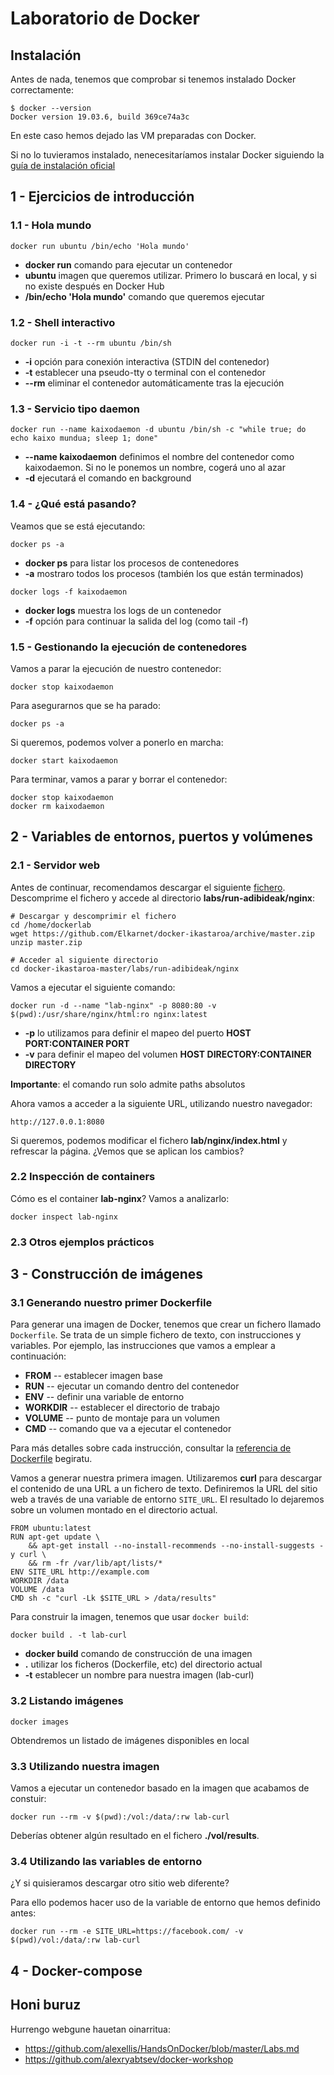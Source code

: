 # Laboratorio de Docker

## Instalación

Antes de nada, tenemos que comprobar si tenemos instalado Docker correctamente:

```
$ docker --version
Docker version 19.03.6, build 369ce74a3c
```

En este caso hemos dejado las VM preparadas con Docker.

Si no lo tuvieramos instalado, nenecesitaríamos instalar Docker siguiendo la [guía de instalación oficial](https://docs.docker.com/install/)

## 1 - Ejercicios de introducción

### 1.1 - Hola mundo

```
docker run ubuntu /bin/echo 'Hola mundo'
```

- **docker run** comando para ejecutar un contenedor
- **ubuntu** imagen que queremos utilizar. Primero lo buscará en local, y si no existe después en Docker Hub
- **/bin/echo 'Hola mundo'** comando que queremos ejecutar

### 1.2 - Shell interactivo

```
docker run -i -t --rm ubuntu /bin/sh
```

- **-i** opción para conexión interactiva (STDIN del contenedor)
- **-t** establecer una pseudo-tty o terminal con el contenedor
- **--rm** eliminar el contenedor automáticamente tras la ejecución

### 1.3 - Servicio tipo daemon

```
docker run --name kaixodaemon -d ubuntu /bin/sh -c "while true; do echo kaixo mundua; sleep 1; done"
```

- **--name kaixodaemon** definimos el nombre del contenedor como kaixodaemon. Si no le ponemos un nombre, cogerá uno al azar
- **-d** ejecutará el comando en background

### 1.4 - ¿Qué está pasando?

Veamos que se está ejecutando:

```
docker ps -a
```

- **docker ps** para listar los procesos de contenedores
- **-a** mostraro todos los procesos (también los que están terminados)

```
docker logs -f kaixodaemon
```

- **docker logs** muestra los logs de un contenedor
- **-f** opción para continuar la salida del log (como tail -f)

### 1.5 - Gestionando la ejecución de contenedores

Vamos a parar la ejecución de nuestro contenedor:

```
docker stop kaixodaemon
```

Para asegurarnos que se ha parado:

```
docker ps -a
```

Si queremos, podemos volver a ponerlo en marcha:

```
docker start kaixodaemon
```

Para terminar, vamos a parar y borrar el contenedor:

```
docker stop kaixodaemon
docker rm kaixodaemon
```

## 2 - Variables de entornos, puertos y volúmenes

### 2.1 - Servidor web

Antes de continuar, recomendamos descargar el siguiente [fichero](https://github.com/Elkarnet/docker-ikastaroa/archive/master.zip). Descomprime el fichero y accede al directorio **labs/run-adibideak/nginx**:

```
# Descargar y descomprimir el fichero
cd /home/dockerlab
wget https://github.com/Elkarnet/docker-ikastaroa/archive/master.zip
unzip master.zip

# Acceder al siguiente directorio
cd docker-ikastaroa-master/labs/run-adibideak/nginx
```

Vamos a ejecutar el siguiente comando:

```
docker run -d --name "lab-nginx" -p 8080:80 -v $(pwd):/usr/share/nginx/html:ro nginx:latest
```

- **-p** lo utilizamos para definir el mapeo del puerto **HOST PORT:CONTAINER PORT**
- **-v** para definir el mapeo del volumen **HOST DIRECTORY:CONTAINER DIRECTORY**

**Importante**: el comando run solo admite paths absolutos

Ahora vamos a acceder a la siguiente URL, utilizando nuestro navegador:

`http://127.0.0.1:8080`

Si queremos, podemos modificar el fichero **lab/nginx/index.html** y refrescar la página. ¿Vemos que se aplican los cambios?

### 2.2 Inspección de containers

Cómo es el container **lab-nginx**? Vamos a analizarlo:

```
docker inspect lab-nginx
```

### 2.3 Otros ejemplos prácticos



## 3 - Construcción de imágenes

### 3.1 Generando nuestro primer Dockerfile

Para generar una imagen de Docker, tenemos que crear un fichero llamado `Dockerfile`. Se trata de un simple fichero de texto, con instrucciones y variables. Por ejemplo, las instrucciones que vamos a emplear a continuación:

- **FROM** -- establecer imagen base
- **RUN** -- ejecutar un comando dentro del contenedor
- **ENV** -- definir una variable de entorno
- **WORKDIR** -- establecer el directorio de trabajo
- **VOLUME** -- punto de montaje para un volumen
- **CMD** -- comando que va a ejecutar el contenedor

Para más detalles sobre cada instrucción, consultar la [referencia de Dockerfile](https://docs.docker.com/engine/reference/builder/) begiratu.

Vamos a generar nuestra primera imagen. Utilizaremos **curl** para descargar el contenido de una URL a un fichero de texto. Definiremos la URL del sitio web a través de una variable de entorno `SITE_URL`. El resultado lo dejaremos sobre un volumen montado en el directorio actual.

```
FROM ubuntu:latest
RUN apt-get update \
    && apt-get install --no-install-recommends --no-install-suggests -y curl \
    && rm -fr /var/lib/apt/lists/*
ENV SITE_URL http://example.com
WORKDIR /data
VOLUME /data
CMD sh -c "curl -Lk $SITE_URL > /data/results"
```

Para construir la imagen, tenemos que usar `docker build`:

```
docker build . -t lab-curl
```

- **docker build** comando de construcción de una imagen
- **.** utilizar los ficheros (Dockerfile, etc) del directorio actual
- **-t** establecer un nombre para nuestra imagen (lab-curl)

### 3.2 Listando imágenes

```
docker images
```

Obtendremos un listado de imágenes disponibles en local

### 3.3 Utilizando nuestra imagen

Vamos a ejecutar un contenedor basado en la imagen que acabamos de constuir:

```
docker run --rm -v $(pwd):/vol:/data/:rw lab-curl
```

Deberías obtener algún resultado en el fichero **./vol/results**.

### 3.4 Utilizando las variables de entorno

¿Y si quisieramos descargar otro sitio web diferente?

Para ello podemos hacer uso de la variable de entorno que hemos definido antes:

```
docker run --rm -e SITE_URL=https://facebook.com/ -v $(pwd)/vol:/data/:rw lab-curl
```

## 4 - Docker-compose

## Honi buruz

Hurrengo webgune hauetan oinarritua:

- https://github.com/alexellis/HandsOnDocker/blob/master/Labs.md
- https://github.com/alexryabtsev/docker-workshop